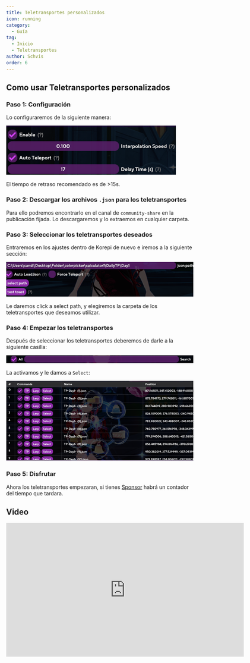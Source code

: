 ```yaml
---
title: Teletransportes personalizados
icon: running
category:
  - Guía
tag:
  - Inicio
  - Teletransportes
author: Schvis
order: 6
---
```


## Como usar Teletransportes personalizados

### Paso 1: Configuración

Lo configuraremos de la siguiente manera:

![](/assets/images/docs/202312/teleport1.png)

El tiempo de retraso recomendado es de >15s.

### Paso 2: Descargar los archivos `.json` para los teletransportes

Para ello podremos encontrarlo en el canal de `community-share` en la publicación fijada. Lo descargaremos y lo extraemos en cualquier carpeta.

### Paso 3: Seleccionar los teletransportes deseados

Entraremos en los ajustes dentro de Korepi de nuevo e iremos a la siguiente sección:

![](/assets/images/docs/202312/teleport2.png)

Le daremos click a select path, y elegiremos la carpeta de los teletransportes que deseamos utilizar.

### Paso 4: Empezar los teletransportes

Después de seleccionar los teletransportes deberemos de darle a la siguiente casilla:

![](/assets/images/docs/202312/teleport3.png)

La activamos y le damos a `Select`: 

![](/assets/images/docs/202312/teleport4.png)

### Paso 5: Disfrutar

Ahora los teletransportes empezaran, si tienes [Sponsor](../start/sponsor.md) habrá un contador del tiempo que tardara.

## Video

<div class="iframe-container"><iframe width="640" height="360" src="https://www.youtube.com/embed/1ft6xYr2EmM" title="Part 1 - How to Use &#39;Custom Teleports&#39; in Colorpicker or Calculator" frameborder="0" allow="accelerometer; autoplay; clipboard-write; encrypted-media; gyroscope; picture-in-picture; web-share" allowfullscreen></iframe></div>



